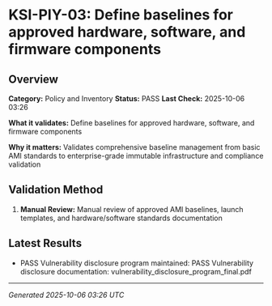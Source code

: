 # KSI-PIY-03: Define baselines for approved hardware, software, and firmware components

## Overview

**Category:** Policy and Inventory
**Status:** PASS
**Last Check:** 2025-10-06 03:26

**What it validates:** Define baselines for approved hardware, software, and firmware components

**Why it matters:** Validates comprehensive baseline management from basic AMI standards to enterprise-grade immutable infrastructure and compliance validation

## Validation Method

1. **Manual Review:** Manual review of approved AMI baselines, launch templates, and hardware/software standards documentation

## Latest Results

- PASS Vulnerability disclosure program maintained: PASS Vulnerability disclosure documentation: vulnerability_disclosure_program_final.pdf

---
*Generated 2025-10-06 03:26 UTC*